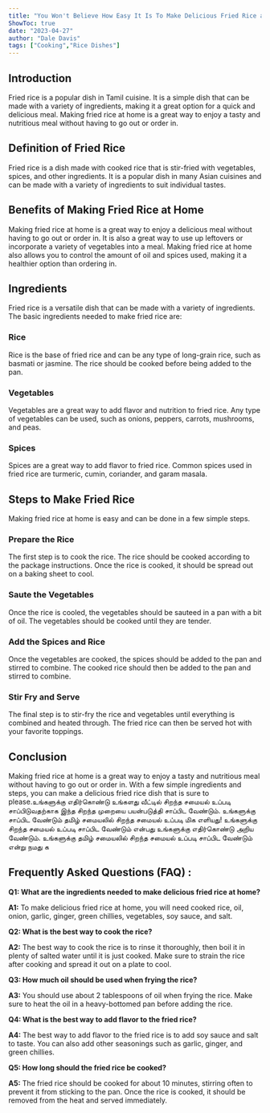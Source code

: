 ```yaml
---
title: "You Won't Believe How Easy It Is To Make Delicious Fried Rice at Home in Tamil!"
ShowToc: true 
date: "2023-04-27"
author: "Dale Davis" 
tags: ["Cooking","Rice Dishes"]
---
```

## Introduction
Fried rice is a popular dish in Tamil cuisine. It is a simple dish that can be made with a variety of ingredients, making it a great option for a quick and delicious meal. Making fried rice at home is a great way to enjoy a tasty and nutritious meal without having to go out or order in. 

## Definition of Fried Rice
Fried rice is a dish made with cooked rice that is stir-fried with vegetables, spices, and other ingredients. It is a popular dish in many Asian cuisines and can be made with a variety of ingredients to suit individual tastes. 

## Benefits of Making Fried Rice at Home
Making fried rice at home is a great way to enjoy a delicious meal without having to go out or order in. It is also a great way to use up leftovers or incorporate a variety of vegetables into a meal. Making fried rice at home also allows you to control the amount of oil and spices used, making it a healthier option than ordering in. 

## Ingredients 
Fried rice is a versatile dish that can be made with a variety of ingredients. The basic ingredients needed to make fried rice are: 

### Rice 
Rice is the base of fried rice and can be any type of long-grain rice, such as basmati or jasmine. The rice should be cooked before being added to the pan. 

### Vegetables 
Vegetables are a great way to add flavor and nutrition to fried rice. Any type of vegetables can be used, such as onions, peppers, carrots, mushrooms, and peas. 

### Spices 
Spices are a great way to add flavor to fried rice. Common spices used in fried rice are turmeric, cumin, coriander, and garam masala. 

## Steps to Make Fried Rice 
Making fried rice at home is easy and can be done in a few simple steps. 

### Prepare the Rice 
The first step is to cook the rice. The rice should be cooked according to the package instructions. Once the rice is cooked, it should be spread out on a baking sheet to cool. 

### Saute the Vegetables 
Once the rice is cooled, the vegetables should be sauteed in a pan with a bit of oil. The vegetables should be cooked until they are tender. 

### Add the Spices and Rice 
Once the vegetables are cooked, the spices should be added to the pan and stirred to combine. The cooked rice should then be added to the pan and stirred to combine. 

### Stir Fry and Serve 
The final step is to stir-fry the rice and vegetables until everything is combined and heated through. The fried rice can then be served hot with your favorite toppings. 

## Conclusion 
Making fried rice at home is a great way to enjoy a tasty and nutritious meal without having to go out or order in. With a few simple ingredients and steps, you can make a delicious fried rice dish that is sure to please.உங்களுக்கு எதிர்கொண்டு உங்களது வீட்டில் சிறந்த சமையல் உப்படி சாப்பிடுவதற்காக இந்த சிறந்த முறையை பயன்படுத்தி சாப்பிட வேண்டும். உங்களுக்கு சாப்பிட வேண்டும் தமிழ் சமையலில் சிறந்த சமையல் உப்படி மிக எளியது! உங்களுக்கு சிறந்த சமையல் உப்படி சாப்பிட வேண்டும் என்பது உங்களுக்கு எதிர்கொண்டு அறிய வேண்டும். உங்களுக்கு தமிழ் சமையலில் சிறந்த சமையல் உப்படி சாப்பிட வேண்டும் என்று நமது க

## Frequently Asked Questions (FAQ) :
**Q1: What are the ingredients needed to make delicious fried rice at home?**

**A1:** To make delicious fried rice at home, you will need cooked rice, oil, onion, garlic, ginger, green chillies, vegetables, soy sauce, and salt.

**Q2: What is the best way to cook the rice?**

**A2:** The best way to cook the rice is to rinse it thoroughly, then boil it in plenty of salted water until it is just cooked. Make sure to strain the rice after cooking and spread it out on a plate to cool.

**Q3: How much oil should be used when frying the rice?**

**A3:** You should use about 2 tablespoons of oil when frying the rice. Make sure to heat the oil in a heavy-bottomed pan before adding the rice.

**Q4: What is the best way to add flavor to the fried rice?**

**A4:** The best way to add flavor to the fried rice is to add soy sauce and salt to taste. You can also add other seasonings such as garlic, ginger, and green chillies.

**Q5: How long should the fried rice be cooked?**

**A5:** The fried rice should be cooked for about 10 minutes, stirring often to prevent it from sticking to the pan. Once the rice is cooked, it should be removed from the heat and served immediately.




